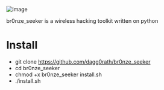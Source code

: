 ![image](https://user-images.githubusercontent.com/58988471/160827249-27e73e85-9234-4969-a51e-627560c0edb0.png)

br0nze_seeker is a wireless hacking toolkit written on python

# Install
* git clone https://github.com/dagg0rath/br0nze_seeker
* cd br0nze_seeker
* chmod +x br0nze_seeker install.sh
* ./install.sh
